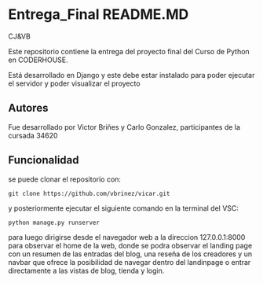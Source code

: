 # Entrega_Final  README.MD
 CJ&amp;VB

Este repositorio contiene la entrega del proyecto final del Curso de Python en CODERHOUSE.

Está desarrollado en Django y este debe estar instalado para poder ejecutar el servidor y poder visualizar el proyecto

## Autores
Fue desarrollado por Victor Briñes y Carlo Gonzalez, participantes de la cursada 34620
## Funcionalidad

se puede clonar el repositorio con:

	git clone https://github.com/vbrinez/vicar.git

y posteriormente ejecutar el siguiente comando en la terminal del VSC:

	python manage.py runserver

para luego dirigirse desde el navegador web a la direccion 127.0.0.1:8000 para observar el home de la web, donde se podra observar el landing page con un resumen de las entradas del blog, una reseña de los creadores y un navbar que ofrece la posibilidad de navegar dentro del landinpage o entrar directamente a las vistas de blog, tienda y login.

 


